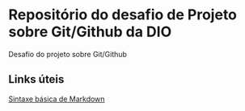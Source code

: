 # Repositório do desafio de Projeto sobre Git/Github da DIO
Desafio do projeto sobre Git/Github

## Links úteis
[Sintaxe básica de Markdown](https://www.markdownguide.org/basic-syntax/)
